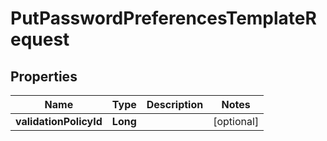 # PutPasswordPreferencesTemplateRequest

## Properties
Name | Type | Description | Notes
------------ | ------------- | ------------- | -------------
**validationPolicyId** | **Long** |  |  [optional]
